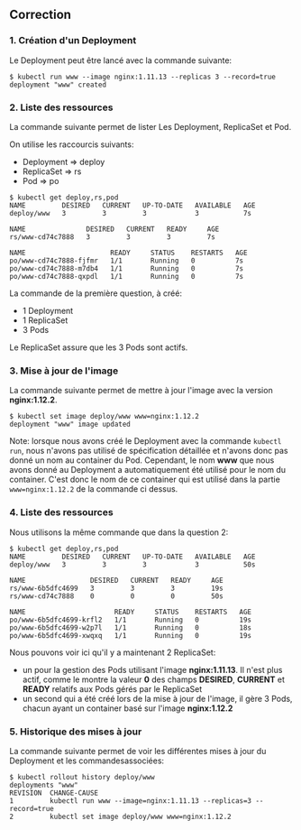 ## Correction

### 1. Création d'un Deployment

Le Deployment peut être lancé avec la commande suivante:

```
$ kubectl run www --image nginx:1.11.13 --replicas 3 --record=true
deployment "www" created
```

### 2. Liste des ressources

La commande suivante permet de lister Les Deployment, ReplicaSet et Pod.

On utilise les raccourcis suivants:
- Deployment => deploy
- ReplicaSet => rs
- Pod        => po

```
$ kubectl get deploy,rs,pod
NAME         DESIRED   CURRENT   UP-TO-DATE   AVAILABLE   AGE
deploy/www   3         3         3            3           7s

NAME               DESIRED   CURRENT   READY     AGE
rs/www-cd74c7888   3         3         3         7s

NAME                     READY     STATUS    RESTARTS   AGE
po/www-cd74c7888-fjfmr   1/1       Running   0          7s
po/www-cd74c7888-m7db4   1/1       Running   0          7s
po/www-cd74c7888-qxpdl   1/1       Running   0          7s
```

La commande de la première question, à créé:
- 1 Deployment
- 1 ReplicaSet 
- 3 Pods

Le ReplicaSet assure que les 3 Pods sont actifs. 

### 3. Mise à jour de l'image

La commande suivante permet de mettre à jour l'image avec la version **nginx:1.12.2**.

```
$ kubectl set image deploy/www www=nginx:1.12.2
deployment "www" image updated
```

Note: lorsque nous avons créé le Deployment avec la commande `kubectl run`, nous n'avons pas utilisé de spécification détaillée et n'avons donc pas donné un nom au container du Pod. Cependant, le nom **www** que nous avons donné au Deployment a automatiquement été utilisé pour le nom du container. C'est donc le nom de ce container qui est utilisé dans la partie `www=nginx:1.12.2` de la commande ci dessus.

### 4. Liste des ressources

Nous utilisons la même commande que dans la question 2:

```
$ kubectl get deploy,rs,pod
NAME         DESIRED   CURRENT   UP-TO-DATE   AVAILABLE   AGE
deploy/www   3         3         3            3           50s

NAME                DESIRED   CURRENT   READY     AGE
rs/www-6b5dfc4699   3         3         3         19s
rs/www-cd74c7888    0         0         0         50s

NAME                      READY     STATUS    RESTARTS   AGE
po/www-6b5dfc4699-krfl2   1/1       Running   0          19s
po/www-6b5dfc4699-w2p7l   1/1       Running   0          18s
po/www-6b5dfc4699-xwqxq   1/1       Running   0          19s
```

Nous pouvons voir ici qu'il y a maintenant 2 ReplicaSet:
- un pour la gestion des Pods utilisant l'image **nginx:1.11.13**. Il n'est plus actif, comme le montre la valeur **0** des champs **DESIRED**, **CURRENT** et **READY** relatifs aux Pods gérés par le ReplicaSet
- un second qui a été créé lors de la mise à jour de l'image, il gère 3 Pods, chacun ayant un container basé sur l'image **nginx:1.12.2**

### 5. Historique des mises à jour

La commande suivante permet de voir les différentes mises à jour du Deployment et les commandesassociées:

```
$ kubectl rollout history deploy/www
deployments "www"
REVISION  CHANGE-CAUSE
1         kubectl run www --image=nginx:1.11.13 --replicas=3 --record=true
2         kubectl set image deploy/www www=nginx:1.12.2
```

